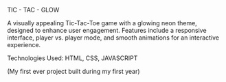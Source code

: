 TIC - TAC - GLOW

A visually appealing Tic-Tac-Toe game with a glowing neon theme, designed to enhance user engagement. Features include a responsive interface, player vs. player mode, and smooth animations for an interactive experience.

Technologies Used:
HTML, CSS, JAVASCRIPT

(My first ever project built during my first year)
